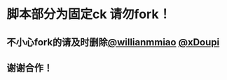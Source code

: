 # 脚本部分为固定ck 请勿fork！
## 不小心fork的请及时删除[@willianmmiao](https://github.com/willianmmiao/JavaScripts)  [@xDoupi](https://github.com/xDoupi/JavaScripts)
## 谢谢合作！

